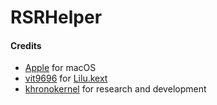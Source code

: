 RSRHelper
==============

#### Credits

- [Apple](https://www.apple.com) for macOS
- [vit9696](https://github.com/vit9696) for [Lilu.kext](https://github.com/vit9696/Lilu)
- [khronokernel](https://github.com/khronokernel) for research and development
